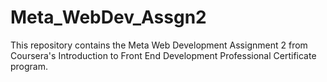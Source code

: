 # Meta_WebDev_Assgn2
This repository contains the Meta Web Development Assignment 2 from Coursera's Introduction to Front End Development Professional Certificate program.

